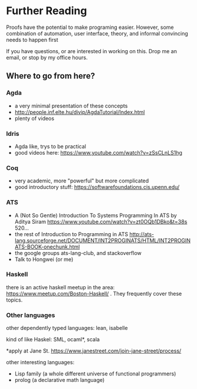 # Further Reading

Proofs have the potential to make programing easier.
However, some combination of automation, user interface, theory, and informal convincing needs to happen first

If you have questions, or are interested in working on this. Drop me an email, or stop by my office hours.


## Where to go from here?

### Agda
 * a very minimal presentation of these concepts
 * http://people.inf.elte.hu/divip/AgdaTutorial/Index.html
 * plenty of videos


### Idris
 * Agda like, trys to be practical
 * good videos here: https://www.youtube.com/watch?v=zSsCLnLS1hg

### Coq
 * very academic, more "powerful" but more complicated
 * good introductory stuff: https://softwarefoundations.cis.upenn.edu/


### ATS
 * A (Not So Gentle) Introduction To Systems Programming In ATS by Aditya Siram https://www.youtube.com/watch?v=zt0OQb1DBko&t=38s
520...
 * the rest of Introduction to Programming in ATS http://ats-lang.sourceforge.net/DOCUMENT/INT2PROGINATS/HTML/INT2PROGINATS-BOOK-onechunk.html
 * the google groups ats-lang-club, and stackoverflow
 * Talk to Hongwei (or me)


### Haskell
there is an active haskell meetup in the area: https://www.meetup.com/Boston-Haskell/ . They frequently cover these topics.


### Other languages
other dependently typed languages:
lean, isabelle

kind of like Haskel:
SML, ocaml*, scala

*apply at Jane St. https://www.janestreet.com/join-jane-street/process/


other interesting languages:
 * Lisp family (a whole different universe of functional programmers)
 * prolog (a declarative math language)
